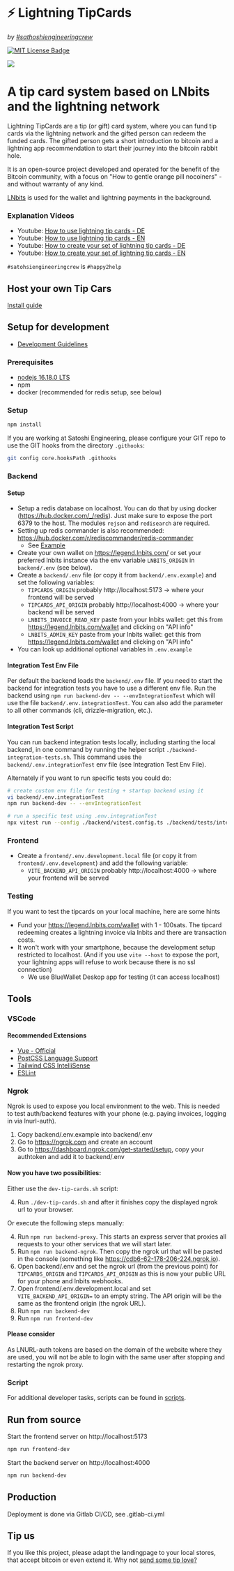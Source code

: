 # ⚡️ Lightning TipCards
_by [#sathoshiengineeringcrew](https://satoshiengineering.com/)_

[![MIT License Badge](docs/img/license-badge.svg)](LICENSE)

![](docs/img/TipCardsHeader.png)

# A tip card system based on LNbits and the lightning network

Lightning TipCards are a tip (or gift) card system, where you can fund tip cards via the lightning network
and the gifted person can redeem the funded cards. The gifted person gets a short introduction to bitcoin and a lightning
app recommendation to start their journey into the bitcoin rabbit hole.

It is an open-source project developed and operated for the benefit of the Bitcoin community,
with a focus on "How to gentle orange pill nocoiners" - and without warranty of any kind.

[LNbits](https://github.com/lnbits/lnbits) is used for the wallet and lightning payments in the background.

### Explanation Videos
- Youtube: [How to use lightning tip cards - DE](https://youtu.be/26dj0580HYc)
- Youtube: [How to use lightning tip cards - EN](https://youtu.be/bFeEPbupdx8)
- Youtube: [How to create your set of lightning tip cards - DE](https://youtu.be/Oq__BT6oVoM)
- Youtube: [How to create your set of lightning tip cards - EN](https://youtu.be/R6p7fUKu4MY)

`#satohsiengineeringcrew` is `#happy2help`


## Host your own Tip Cars

[Install guide](docs/setup.md)


## Setup for development

- [Development Guidelines](docs/guidelines.md)

### Prerequisites
- [nodejs 16.18.0 LTS](https://nodejs.org/en/)
- npm
- docker (recommended for redis setup, see below)

### Setup

```bash
npm install
```

If you are working at Satoshi Engineering, please configure your GIT repo to use the GIT hooks from  the directory `.githooks`:
```bash
git config core.hooksPath .githooks
```

### Backend

#### Setup

* Setup a redis database on localhost. You can do that by using docker (https://hub.docker.com/_/redis). Just make sure to expose the port 6379 to the host. The modules `rejson` and `redisearch` are required.
* Setting up redis commander is also recommended: https://hub.docker.com/r/rediscommander/redis-commander
  * See [Example](docs/examples/redis) 
* Create your own wallet on https://legend.lnbits.com/ or set your preferred lnbits instance via the env variable `LNBITS_ORIGIN` in `backend/.env` (see below).
* Create a `backend/.env` file (or copy it from `backend/.env.example`) and set the following variables:
  - `TIPCARDS_ORIGIN` probably http://localhost:5173 -> where your frontend will be served
  - `TIPCARDS_API_ORIGIN` probably http://localhost:4000 -> where your backend will be served
  - `LNBITS_INVOICE_READ_KEY` paste from your lnbits wallet: get this from https://legend.lnbits.com/wallet and clicking on "API info"
  - `LNBITS_ADMIN_KEY` paste from your lnbits wallet: get this from https://legend.lnbits.com/wallet and clicking on "API info"
* You can look up additional optional variables in `.env.example`

#### Integration Test Env File

Per default the backend loads the `backend/.env` file. If you need to start the backend for integration tests you have to use a different env file. Run the backend using `npm run backend-dev -- --envIntegrationTest` which will use the file `backend/.env.integrationTest`. You can also add the parameter to all other commands (cli, drizzle-migration, etc.).

#### Integration Test Script

You can run backend integration tests locally, including starting the local backend, in one command by running the helper script `./backend-integration-tests.sh`. This command uses the `backend/.env.integrationTest` env file (see Integration Test Env File).

Alternately if you want to run specific tests you could do:
```bash
# create custom env file for testing + startup backend using it
vi backend/.env.integrationTest
npm run backend-dev -- --envIntegrationTest

# run a specific test using .env.integrationTest
npx vitest run --config ./backend/vitest.config.ts ./backend/tests/integration/your/custom/test.ts
```

### Frontend

* Create a `frontend/.env.development.local` file  (or copy it from `frontend/.env.development`)  and add the following variable:
  - `VITE_BACKEND_API_ORIGIN` probably http://localhost:4000 -> where your frontend will be served

### Testing

If you want to test the tipcards on your local machine, here are some hints
- Fund your https://legend.lnbits.com/wallet with 1 - 100sats. The tipcard redeeming creates a lightning invoice 
via lnbits and there are transaction costs.
- It won't work with your smartphone, because the development setup restricted to localhost. (And if you use `vite --host` to expose the port,
your lightning apps will refuse to work because there is no ssl connection)
  - We use BlueWallet Deskop app for testing (it can access localhost) 


## Tools

### VSCode

#### Recommended Extensions

* [Vue - Official](https://marketplace.visualstudio.com/items?itemName=vue.volar)
* [PostCSS Language Support](https://marketplace.visualstudio.com/items?itemName=csstools.postcss)
* [Tailwind CSS IntelliSense](https://marketplace.visualstudio.com/items?itemName=bradlc.vscode-tailwindcss)
* [ESLint](https://marketplace.visualstudio.com/items?itemName=dbaeumer.vscode-eslint)

### Ngrok

Ngrok is used to expose you local environment to the web. This is needed to test auth/backend features with your phone (e.g. paying invoices, logging in via lnurl-auth).

1. Copy backend/.env.example into backend/.env
2. Go to https://ngrok.com and create an account
3. Go to https://dashboard.ngrok.com/get-started/setup, copy your authtoken and add it to backend/.env

#### Now you have two possibilities:

Either use the `dev-tip-cards.sh` script:

4. Run `./dev-tip-cards.sh` and after it finishes copy the displayed ngrok url to your browser.

Or execute the following steps manually:

4. Run `npm run backend-proxy`. This starts an express server that proxies all requests to your other services that we will start later.
5. Run `npm run backend-ngrok`. Then copy the ngrok url that will be pasted in the console (something like https://cdb6-62-178-206-224.ngrok.io).
6. Open backend/.env and set the ngrok url (from the previous point) for `TIPCARDS_ORIGIN` and `TIPCARDS_API_ORIGIN` as this is now your public URL for your phone and lnbits webhooks.
7. Open frontend/.env.development.local and set `VITE_BACKEND_API_ORIGIN=` to an empty string. The API origin will be the same as the frontend origin (the ngrok URL).
8. Run `npm run backend-dev`
9. Run `npm run frontend-dev`

#### Please consider
As LNURL-auth tokens are based on the domain of the website where they are used, you will not be able to login with the same user after stopping and restarting the ngrok proxy.

### Script

For additional developer tasks, scripts can be found in [scripts](scripts/README.md).

## Run from source

Start the frontend server on http://localhost:5173
```bash
npm run frontend-dev
```

Start the backend server on http://localhost:4000
```bash
npm run backend-dev
```


## Production

Deployment is done via Gitlab CI/CD, see .gitlab-ci.yml


## Tip us

If you like this project, please adapt the landingpage to your local stores, that
accept bitcoin or even extend it. Why not [send some tip love?](https://satoshiengineering.com/tipjar/)
